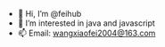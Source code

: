 - 👋 Hi, I’m @feihub
- 👀 I’m interested in java and javascript
- 📫 Email: wangxiaofei2004@163.com

<!---
feihub/feihub is a ✨ special ✨ repository because its `README.md` (this file) appears on your GitHub profile.
You can click the Preview link to take a look at your changes.
--->
